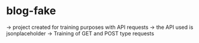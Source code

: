 # blog-fake
→ project created for training purposes with API requests   → the API used is jsonplaceholder   → Training of GET and POST type requests
